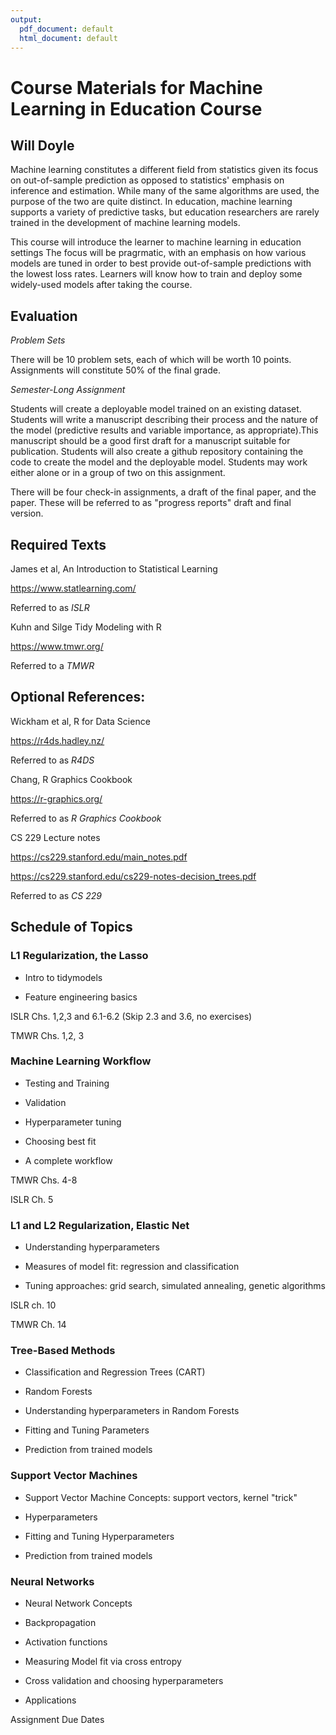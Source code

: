 ```yaml
---
output:
  pdf_document: default
  html_document: default
---
```

# Course Materials for Machine Learning in Education Course

## Will Doyle


Machine learning constitutes a different field from statistics given its focus on 
out-of-sample prediction as opposed to statistics' emphasis on 
inference and estimation. While many of the same algorithms are used,
the purpose of the two are quite distinct. In education, machine learning
supports a variety of predictive tasks, but education researchers are 
rarely trained in the development of machine learning models.

This course will introduce the learner to machine learning in education settings
The focus will be pragrmatic, with an emphasis on how various models
are tuned in order to best provide out-of-sample predictions with the lowest
loss rates. Learners will know how to train and deploy some widely-used models
after taking the course. 

## Evaluation

*Problem Sets* 

There will be 10 problem sets, each of which will be worth 10 points. Assignments 
will constitute 50% of the final grade. 

*Semester-Long Assignment*

Students will create a deployable model trained on an existing dataset. 
Students will write a manuscript describing their process and the nature of the model
(predictive results and variable importance, as appropriate).This manuscript should be 
a good first draft for a manuscript suitable for publication.  Students will also create a 
github repository containing the code to create the model and the deployable model. Students may work either 
alone or in a group of two on this assignment.

There will be four check-in assignments, a draft of the final paper, and the paper. These will be
referred to as "progress reports" draft and final version. 

## Required Texts

James et al, An Introduction to Statistical Learning 

https://www.statlearning.com/

Referred to as *ISLR*

Kuhn and Silge Tidy Modeling with R

https://www.tmwr.org/

Referred to a *TMWR*

## Optional References:

Wickham et al, R for Data Science

https://r4ds.hadley.nz/

Referred to as *R4DS*

Chang, R Graphics Cookbook

https://r-graphics.org/

Referred to as *R Graphics Cookbook*

CS 229 Lecture notes

https://cs229.stanford.edu/main_notes.pdf

https://cs229.stanford.edu/cs229-notes-decision_trees.pdf

Referred to as *CS 229*


## Schedule of Topics

### L1 Regularization, the Lasso 

- Intro to tidymodels

- Feature engineering basics

ISLR Chs. 1,2,3 and 6.1-6.2  (Skip 2.3 and 3.6, no exercises)

TMWR Chs. 1,2, 3

### Machine Learning Workflow

- Testing and Training

- Validation

- Hyperparameter tuning

- Choosing best fit

- A complete workflow



TMWR Chs. 4-8

ISLR Ch. 5

### L1 and L2 Regularization, Elastic Net

- Understanding hyperparameters

- Measures of model fit: regression and classification

- Tuning approaches: grid search, simulated annealing, genetic algorithms 

ISLR ch. 10

TMWR Ch. 14

### Tree-Based Methods

- Classification and Regression Trees (CART)

- Random Forests

- Understanding hyperparameters in Random Forests

- Fitting and Tuning Parameters

- Prediction from trained models

### Support Vector Machines

- Support Vector Machine Concepts: support vectors, kernel "trick"

- Hyperparameters

- Fitting and Tuning Hyperparameters

- Prediction from trained models

### Neural Networks

- Neural Network Concepts

- Backpropagation

- Activation functions

- Measuring Model fit via cross entropy

- Cross validation and choosing hyperparameters

- Applications


Assignment Due Dates






